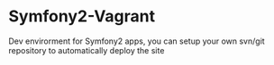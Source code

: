 Symfony2-Vagrant
================

Dev envirorment for Symfony2 apps, you can setup your own svn/git repository to automatically deploy the site
